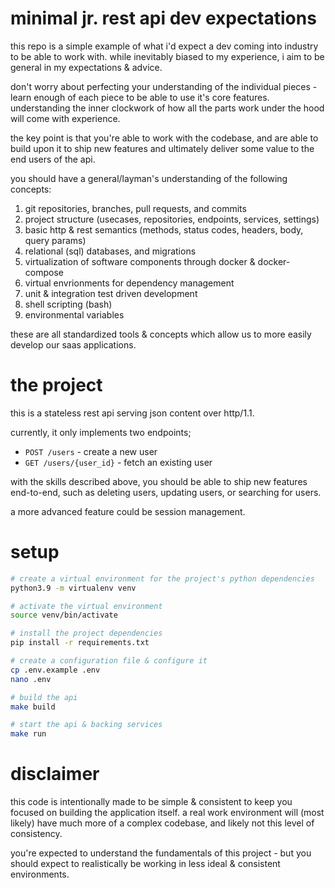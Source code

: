 # minimal jr. rest api dev expectations

this repo is a simple example of what i'd expect a dev coming into industry to
be able to work with. while inevitably biased to my experience, i aim to be
general in my expectations & advice.

don't worry about perfecting your understanding of the individual pieces - learn
enough of each piece to be able to use it's core features. understanding the
inner clockwork of how all the parts work under the hood will come with experience.

the key point is that you're able to work with the codebase, and are able to
build upon it to ship new features and ultimately deliver some value to the
end users of the api.

you should have a general/layman's understanding of the following concepts:
1. git repositories, branches, pull requests, and commits
1. project structure (usecases, repositories, endpoints, services, settings)
1. basic http & rest semantics (methods, status codes, headers, body, query params)
1. relational (sql) databases, and migrations
1. virtualization of software components through docker & docker-compose
1. virtual envrionments for dependency management
1. unit & integration test driven development
1. shell scripting (bash)
1. environmental variables

these are all standardized tools & concepts which allow us to more easily
develop our saas applications.

# the project

this is a stateless rest api serving json content over http/1.1.

currently, it only implements two endpoints;
- `POST /users` - create a new user
- `GET /users/{user_id}` - fetch an existing user

with the skills described above, you should be able to ship new features
end-to-end, such as deleting users, updating users, or searching for users.

a more advanced feature could be session management.

# setup
```sh
# create a virtual environment for the project's python dependencies
python3.9 -m virtualenv venv

# activate the virtual environment
source venv/bin/activate

# install the project dependencies
pip install -r requirements.txt

# create a configuration file & configure it
cp .env.example .env
nano .env

# build the api
make build

# start the api & backing services
make run
```

# disclaimer

this code is intentionally made to be simple & consistent to keep you focused on
building the application itself. a real work environment will (most likely) have
much more of a complex codebase, and likely not this level of consistency.

you're expected to understand the fundamentals of this project - but you should
expect to realistically be working in less ideal & consistent environments.
